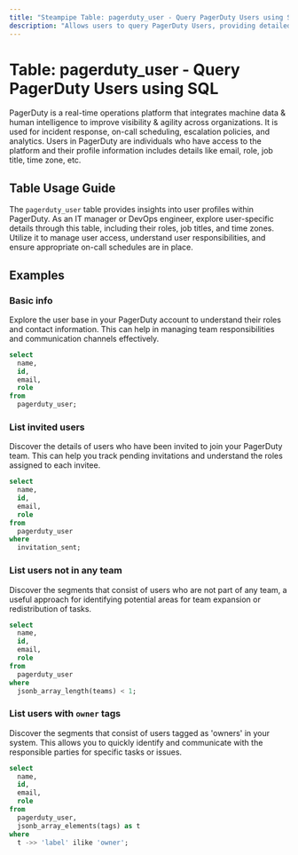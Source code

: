 ```yaml
---
title: "Steampipe Table: pagerduty_user - Query PagerDuty Users using SQL"
description: "Allows users to query PagerDuty Users, providing detailed information on each user's profile such as email, role, job title, time zone, and more."
---
```


# Table: pagerduty_user - Query PagerDuty Users using SQL

PagerDuty is a real-time operations platform that integrates machine data & human intelligence to improve visibility & agility across organizations. It is used for incident response, on-call scheduling, escalation policies, and analytics. Users in PagerDuty are individuals who have access to the platform and their profile information includes details like email, role, job title, time zone, etc.

## Table Usage Guide

The `pagerduty_user` table provides insights into user profiles within PagerDuty. As an IT manager or DevOps engineer, explore user-specific details through this table, including their roles, job titles, and time zones. Utilize it to manage user access, understand user responsibilities, and ensure appropriate on-call schedules are in place.

## Examples

### Basic info
Explore the user base in your PagerDuty account to understand their roles and contact information. This can help in managing team responsibilities and communication channels effectively.

```sql
select
  name,
  id,
  email,
  role
from
  pagerduty_user;
```

### List invited users
Discover the details of users who have been invited to join your PagerDuty team. This can help you track pending invitations and understand the roles assigned to each invitee.

```sql
select
  name,
  id,
  email,
  role
from
  pagerduty_user
where
  invitation_sent;
```

### List users not in any team
Discover the segments that consist of users who are not part of any team, a useful approach for identifying potential areas for team expansion or redistribution of tasks.

```sql
select
  name,
  id,
  email,
  role
from
  pagerduty_user
where
  jsonb_array_length(teams) < 1;
```

### List users with `owner` tags
Discover the segments that consist of users tagged as 'owners' in your system. This allows you to quickly identify and communicate with the responsible parties for specific tasks or issues.

```sql
select
  name,
  id,
  email,
  role
from
  pagerduty_user,
  jsonb_array_elements(tags) as t
where
  t ->> 'label' ilike 'owner';
```